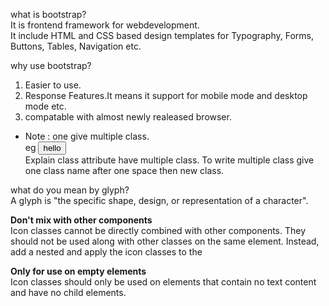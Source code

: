 what is bootstrap?   
It is frontend framework for webdevelopment.    
It include HTML and CSS based design templates for Typography, Forms, Buttons, Tables, Navigation etc.    

why use bootstrap?   
1. Easier to use.  
2. Response Features.It means it support for mobile mode and desktop mode etc.    
3. compatable with almost newly realeased browser.     

* Note : one give multiple class.    
eg <button type="button" class="btn btn-primary btn-sm"> hello </button>   
Explain class attribute have multiple class. To write multiple class give one class name after one space then new class.    

what do you mean by glyph?    
A glyph is "the specific shape, design, or representation of a character".   



**Don't mix with other components**   
Icon classes cannot be directly combined with other components. They should not be used along with other classes on the same element. Instead, add a nested <span> and apply the icon classes to the <span>     

**Only for use on empty elements**   
Icon classes should only be used on elements that contain no text content and have no child elements.	   



